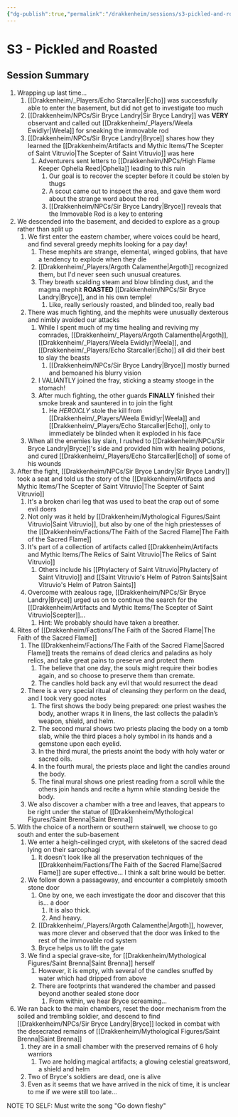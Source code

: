 ```yaml
---
{"dg-publish":true,"permalink":"/drakkenheim/sessions/s3-pickled-and-roasted/","tags":["Session_Drakk","gardenEntry","gardenEntry","gardenEntry"]}
---
```



# S3 - Pickled and Roasted

## Session Summary
1. Wrapping up last time...
	1. [[Drakkenheim/_Players/Echo Starcaller\|Echo]] was successfully able to enter the basement, but did not get to investigate too much
	2. [[Drakkenheim/NPCs/Sir Bryce Landry\|Sir Bryce Landry]] was **VERY** observant and called out [[Drakkenheim/_Players/Weela Ewidlyr\|Weela]] for sneaking the immovable rod
	3. [[Drakkenheim/NPCs/Sir Bryce Landry\|Bryce]] shares how they learned the [[Drakkenheim/Artifacts and Mythic Items/The Scepter of Saint Vitruvio\|The Scepter of Saint Vitruvio]] was here
		1. Adventurers sent letters to [[Drakkenheim/NPCs/High Flame Keeper Ophelia Reed\|Ophelia]] leading to this ruin
			1. Our goal is to recover the scepter before it could be stolen by thugs
			2. A scout came out to inspect the area, and gave them word about the strange word about the rod
			3. [[Drakkenheim/NPCs/Sir Bryce Landry\|Bryce]] reveals that the Immovable Rod is a key to entering
2. We descended into the basement, and decided to explore as a group rather than split up
	1. We first enter the eastern chamber, where voices could be heard, and find several greedy mephits looking for a pay day!
		1. These mephits are strange, elemental, winged goblins, that have a tendency to explode when they die
		2. [[Drakkenheim/_Players/Argoth Calamenthe\|Argoth]] recognized them, but I'd never seen such unusual creatures.
		3. They breath scalding steam and blow blinding dust, and the magma mephit **ROASTED** [[Drakkenheim/NPCs/Sir Bryce Landry\|Bryce]], and in his own temple!
			1. Like, really seriously roasted, and blinded too, really bad
	2. There was much fighting, and the mephits were unusually dexterous and nimbly avoided our attacks
		1. While I spent much of my time healing and reviving my comrades, [[Drakkenheim/_Players/Argoth Calamenthe\|Argoth]], [[Drakkenheim/_Players/Weela Ewidlyr\|Weela]], and [[Drakkenheim/_Players/Echo Starcaller\|Echo]] all did their best to slay the beasts
			1. [[Drakkenheim/NPCs/Sir Bryce Landry\|Bryce]] mostly burned and bemoaned his blurry vision
		2. I VALIANTLY joined the fray, sticking a steamy stooge in the stomach!
		3. After much fighting, the other guards **FINALLY** finished their smoke break and sauntered in to join the fight
			1. He *HEROICLY* stole the kill from [[Drakkenheim/_Players/Weela Ewidlyr\|Weela]] and [[Drakkenheim/_Players/Echo Starcaller\|Echo]], only to immediately be blinded when it exploded in his face
	3. When all the enemies lay slain, I rushed to [[Drakkenheim/NPCs/Sir Bryce Landry\|Bryce]]'s side and provided him with healing potions, and cured [[Drakkenheim/_Players/Echo Starcaller\|Echo]] of some of his wounds
3. After the fight, [[Drakkenheim/NPCs/Sir Bryce Landry\|Sir Bryce Landry]] took a seat and told us the story of the [[Drakkenheim/Artifacts and Mythic Items/The Scepter of Saint Vitruvio\|The Scepter of Saint Vitruvio]]
	1. It's a broken chari leg that was used to beat the crap out of some evil doers
	2. Not only was it held by [[Drakkenheim/Mythological Figures/Saint Vitruvio\|Saint Vitruvio]], but also by one of the high priestesses of the [[Drakkenheim/Factions/The Faith of the Sacred Flame\|The Faith of the Sacred Flame]]
	3. It's part of a collection of artifacts called [[Drakkenheim/Artifacts and Mythic Items/The Relics of Saint Vitruvio\|The Relics of Saint Vitruvio]]
		1. Others include his [[Phylactery of Saint Vitruvio\|Phylactery of Saint Vitruvio]] and [[Saint Vitruvio's Helm of Patron Saints\|Saint Vitruvio's Helm of Patron Saints]]
	4. Overcome with zealous rage, [[Drakkenheim/NPCs/Sir Bryce Landry\|Bryce]] urged us on to continue the search for the [[Drakkenheim/Artifacts and Mythic Items/The Scepter of Saint Vitruvio\|Scepter]]...
		1. Hint: We probably should have taken a breather.
4. Rites of [[Drakkenheim/Factions/The Faith of the Sacred Flame\|The Faith of the Sacred Flame]]
	1. The [[Drakkenheim/Factions/The Faith of the Sacred Flame\|Sacred Flame]] treats the remains of dead clerics and paladins as holy relics, and take great pains to preserve and protect them
		1. The believe that one day, the souls might require their bodies again, and so choose to preserve them than cremate.
		2. The candles hold back any evil that would resurrect the dead
	2. There is a very special ritual of cleansing they perform on the dead, and I took very good notes
		1. The first shows the body being prepared: one priest washes the body, another wraps it in linens, the last collects the paladin’s weapon, shield, and helm.
		2. The second mural shows two priests placing the body on a tomb slab, while the third places a holy symbol in its hands and a gemstone upon each eyelid. 
		3. In the third mural, the priests anoint the body with holy water or sacred oils. 
		4. In the fourth mural, the priests place and light the candles around the body. 
		5. The final mural shows one priest reading from a scroll while the others join hands and recite a hymn while standing beside the body.
	3. We also discover a chamber with a tree and leaves, that appears to be right under the statue of [[Drakkenheim/Mythological Figures/Saint Brenna\|Saint Brenna]]
5. With the choice of a northern or southern stairwell, we choose to go south and enter the sub-basement
	1. We enter a heigh-ceilinged crypt, with skeletons of the sacred dead lying on their sarcophagi 
		1. It doesn't look like all the preservation techniques of the [[Drakkenheim/Factions/The Faith of the Sacred Flame\|Sacred Flame]] are super effective... I think a salt brine would be better.
	2. We follow down a passageway, and encounter a completely smooth stone door
		1. One by one, we each investigate the door and discover that this is... a door
			1. It is also thick.
			2. And heavy.
		2. [[Drakkenheim/_Players/Argoth Calamenthe\|Argoth]], however, was more clever and observed that the door was linked to the rest of the immovable rod system
		3. Bryce helps us to lift the gate
	3. We find a special grave-site, for [[Drakkenheim/Mythological Figures/Saint Brenna\|Saint Brenna]] herself
		1. However, it is empty, with several of the candles snuffed by water which had dripped from above
		2. There are footprints that wandered the chamber and passed beyond another sealed stone door
			1. From within, we hear Bryce screaming...
6. We ran back to the main chambers, reset the door mechanism from the soiled and trembling soldier, and descend to find [[Drakkenheim/NPCs/Sir Bryce Landry\|Bryce]] locked in combat with the desecrated remains of [[Drakkenheim/Mythological Figures/Saint Brenna\|Saint Brenna]]
	1. they are in a small chamber with the preserved remains of 6 holy warriors
		1. Two are holding magical artifacts; a glowing celestial greatsword, a shield and helm
	2. Two of Bryce's soldiers are dead, one is alive
	3. Even as it seems that we have arrived in the nick of time, it is unclear to me if we were still too late...




NOTE TO SELF: Must write the song "Go down fleshy"